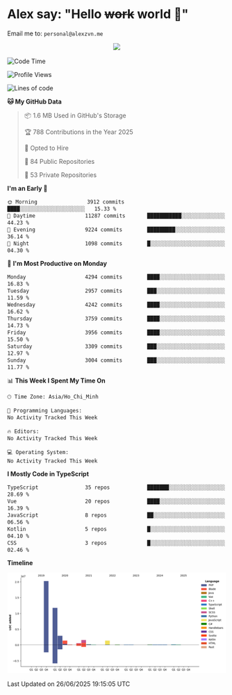# Alex say: "Hello ~~work~~ world 🐾"
Email me to: `personal@alexzvn.me`


<p align=center>
  <a href="https://skillicons.dev">
    <img src="https://skillicons.dev/icons?i=ts,js,php,nodejs,bun,vue,nuxt,react,svelte,tauri,laravel,rust,mongodb,docker,electron,redis,rabbitmq,tailwind,git,cloudflare,elysia,mysql,nginx,rollupjs,sentry,ubuntu,yarn,html,css,vite" />
  </a>
</p>

<!--START_SECTION:waka-->
![Code Time](http://img.shields.io/badge/Code%20Time-1%2C066%20hrs%2055%20mins-blue)

![Profile Views](http://img.shields.io/badge/Profile%20Views-0-blue)

![Lines of code](https://img.shields.io/badge/From%20Hello%20World%20I%27ve%20Written-40.8%20million%20lines%20of%20code-blue)

**🐱 My GitHub Data** 

> 📦 1.6 MB Used in GitHub's Storage 
 > 
> 🏆 788 Contributions in the Year 2025
 > 
> 💼 Opted to Hire
 > 
> 📜 84 Public Repositories 
 > 
> 🔑 53 Private Repositories 
 > 
**I'm an Early 🐤** 

```text
🌞 Morning                3912 commits        ████░░░░░░░░░░░░░░░░░░░░░   15.33 % 
🌆 Daytime                11287 commits       ███████████░░░░░░░░░░░░░░   44.23 % 
🌃 Evening                9224 commits        █████████░░░░░░░░░░░░░░░░   36.14 % 
🌙 Night                  1098 commits        █░░░░░░░░░░░░░░░░░░░░░░░░   04.30 % 
```
📅 **I'm Most Productive on Monday** 

```text
Monday                   4294 commits        ████░░░░░░░░░░░░░░░░░░░░░   16.83 % 
Tuesday                  2957 commits        ███░░░░░░░░░░░░░░░░░░░░░░   11.59 % 
Wednesday                4242 commits        ████░░░░░░░░░░░░░░░░░░░░░   16.62 % 
Thursday                 3759 commits        ████░░░░░░░░░░░░░░░░░░░░░   14.73 % 
Friday                   3956 commits        ████░░░░░░░░░░░░░░░░░░░░░   15.50 % 
Saturday                 3309 commits        ███░░░░░░░░░░░░░░░░░░░░░░   12.97 % 
Sunday                   3004 commits        ███░░░░░░░░░░░░░░░░░░░░░░   11.77 % 
```


📊 **This Week I Spent My Time On** 

```text
🕑︎ Time Zone: Asia/Ho_Chi_Minh

💬 Programming Languages: 
No Activity Tracked This Week

🔥 Editors: 
No Activity Tracked This Week

💻 Operating System: 
No Activity Tracked This Week
```

**I Mostly Code in TypeScript** 

```text
TypeScript               35 repos            ███████░░░░░░░░░░░░░░░░░░   28.69 % 
Vue                      20 repos            ████░░░░░░░░░░░░░░░░░░░░░   16.39 % 
JavaScript               8 repos             ██░░░░░░░░░░░░░░░░░░░░░░░   06.56 % 
Kotlin                   5 repos             █░░░░░░░░░░░░░░░░░░░░░░░░   04.10 % 
CSS                      3 repos             █░░░░░░░░░░░░░░░░░░░░░░░░   02.46 % 
```



**Timeline**

![Lines of Code chart](https://raw.githubusercontent.com/alexzvn/alexzvn/main/assets/bar_graph.png)


 Last Updated on 26/06/2025 19:15:05 UTC
<!--END_SECTION:waka-->
